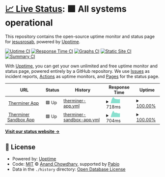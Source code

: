 # [📈 Live Status](https://jesusrosab.github.io/TherminerStatus): <!--live status--> **🟩 All systems operational**

This repository contains the open-source uptime monitor and status page for [jesusrosab](https://jesusrosab.github.io/TherminerStatus), powered by [Upptime](https://github.com/upptime/upptime).

[![Uptime CI](https://github.com/jesusrosab/TherminerStatus/workflows/Uptime%20CI/badge.svg)](https://github.com/jesusrosab/TherminerStatus/actions?query=workflow%3A%22Uptime+CI%22)
[![Response Time CI](https://github.com/jesusrosab/TherminerStatus/workflows/Response%20Time%20CI/badge.svg)](https://github.com/jesusrosab/TherminerStatus/actions?query=workflow%3A%22Response+Time+CI%22)
[![Graphs CI](https://github.com/jesusrosab/TherminerStatus/workflows/Graphs%20CI/badge.svg)](https://github.com/jesusrosab/TherminerStatus/actions?query=workflow%3A%22Graphs+CI%22)
[![Static Site CI](https://github.com/jesusrosab/TherminerStatus/workflows/Static%20Site%20CI/badge.svg)](https://github.com/jesusrosab/TherminerStatus/actions?query=workflow%3A%22Static+Site+CI%22)
[![Summary CI](https://github.com/jesusrosab/TherminerStatus/workflows/Summary%20CI/badge.svg)](https://github.com/jesusrosab/TherminerStatus/actions?query=workflow%3A%22Summary+CI%22)

With [Upptime](https://upptime.js.org), you can get your own unlimited and free uptime monitor and status page, powered entirely by a GitHub repository. We use [Issues](https://github.com/jesusrosab/TherminerStatus/issues) as incident reports, [Actions](https://github.com/jesusrosab/TherminerStatus/actions) as uptime monitors, and [Pages](https://jesusrosab.github.io/TherminerStatus) for the status page.

<!--start: status pages-->
<!-- This summary is generated by Upptime (https://github.com/upptime/upptime) -->
<!-- Do not edit this manually, your changes will be overwritten -->
<!-- prettier-ignore -->
| URL | Status | History | Response Time | Uptime |
| --- | ------ | ------- | ------------- | ------ |
| <img alt="" src="https://icons.duckduckgo.com/ip3/app.therminer.com.ico" height="13"> [Therminer App](https://app.therminer.com/) | 🟩 Up | [therminer-app.yml](https://github.com/JesusRosaB/TherminerStatus/commits/HEAD/history/therminer-app.yml) | <details><summary><img alt="Response time graph" src="./graphs/therminer-app/response-time-week.png" height="20"> 718ms</summary><br><a href="https://jesusrosab.github.io/TherminerStatus/history/therminer-app"><img alt="Response time 721" src="https://img.shields.io/endpoint?url=https%3A%2F%2Fraw.githubusercontent.com%2FJesusRosaB%2FTherminerStatus%2FHEAD%2Fapi%2Ftherminer-app%2Fresponse-time.json"></a><br><a href="https://jesusrosab.github.io/TherminerStatus/history/therminer-app"><img alt="24-hour response time 725" src="https://img.shields.io/endpoint?url=https%3A%2F%2Fraw.githubusercontent.com%2FJesusRosaB%2FTherminerStatus%2FHEAD%2Fapi%2Ftherminer-app%2Fresponse-time-day.json"></a><br><a href="https://jesusrosab.github.io/TherminerStatus/history/therminer-app"><img alt="7-day response time 718" src="https://img.shields.io/endpoint?url=https%3A%2F%2Fraw.githubusercontent.com%2FJesusRosaB%2FTherminerStatus%2FHEAD%2Fapi%2Ftherminer-app%2Fresponse-time-week.json"></a><br><a href="https://jesusrosab.github.io/TherminerStatus/history/therminer-app"><img alt="30-day response time 703" src="https://img.shields.io/endpoint?url=https%3A%2F%2Fraw.githubusercontent.com%2FJesusRosaB%2FTherminerStatus%2FHEAD%2Fapi%2Ftherminer-app%2Fresponse-time-month.json"></a><br><a href="https://jesusrosab.github.io/TherminerStatus/history/therminer-app"><img alt="1-year response time 721" src="https://img.shields.io/endpoint?url=https%3A%2F%2Fraw.githubusercontent.com%2FJesusRosaB%2FTherminerStatus%2FHEAD%2Fapi%2Ftherminer-app%2Fresponse-time-year.json"></a></details> | <details><summary><a href="https://jesusrosab.github.io/TherminerStatus/history/therminer-app">100.00%</a></summary><a href="https://jesusrosab.github.io/TherminerStatus/history/therminer-app"><img alt="All-time uptime 99.43%" src="https://img.shields.io/endpoint?url=https%3A%2F%2Fraw.githubusercontent.com%2FJesusRosaB%2FTherminerStatus%2FHEAD%2Fapi%2Ftherminer-app%2Fuptime.json"></a><br><a href="https://jesusrosab.github.io/TherminerStatus/history/therminer-app"><img alt="24-hour uptime 100.00%" src="https://img.shields.io/endpoint?url=https%3A%2F%2Fraw.githubusercontent.com%2FJesusRosaB%2FTherminerStatus%2FHEAD%2Fapi%2Ftherminer-app%2Fuptime-day.json"></a><br><a href="https://jesusrosab.github.io/TherminerStatus/history/therminer-app"><img alt="7-day uptime 100.00%" src="https://img.shields.io/endpoint?url=https%3A%2F%2Fraw.githubusercontent.com%2FJesusRosaB%2FTherminerStatus%2FHEAD%2Fapi%2Ftherminer-app%2Fuptime-week.json"></a><br><a href="https://jesusrosab.github.io/TherminerStatus/history/therminer-app"><img alt="30-day uptime 100.00%" src="https://img.shields.io/endpoint?url=https%3A%2F%2Fraw.githubusercontent.com%2FJesusRosaB%2FTherminerStatus%2FHEAD%2Fapi%2Ftherminer-app%2Fuptime-month.json"></a><br><a href="https://jesusrosab.github.io/TherminerStatus/history/therminer-app"><img alt="1-year uptime 99.43%" src="https://img.shields.io/endpoint?url=https%3A%2F%2Fraw.githubusercontent.com%2FJesusRosaB%2FTherminerStatus%2FHEAD%2Fapi%2Ftherminer-app%2Fuptime-year.json"></a></details>
| <img alt="" src="https://icons.duckduckgo.com/ip3/appsandbox.therminer.com.ico" height="13"> [Therminer Sandbox App](https://appsandbox.therminer.com/) | 🟩 Up | [therminer-sandbox-app.yml](https://github.com/JesusRosaB/TherminerStatus/commits/HEAD/history/therminer-sandbox-app.yml) | <details><summary><img alt="Response time graph" src="./graphs/therminer-sandbox-app/response-time-week.png" height="20"> 704ms</summary><br><a href="https://jesusrosab.github.io/TherminerStatus/history/therminer-sandbox-app"><img alt="Response time 764" src="https://img.shields.io/endpoint?url=https%3A%2F%2Fraw.githubusercontent.com%2FJesusRosaB%2FTherminerStatus%2FHEAD%2Fapi%2Ftherminer-sandbox-app%2Fresponse-time.json"></a><br><a href="https://jesusrosab.github.io/TherminerStatus/history/therminer-sandbox-app"><img alt="24-hour response time 714" src="https://img.shields.io/endpoint?url=https%3A%2F%2Fraw.githubusercontent.com%2FJesusRosaB%2FTherminerStatus%2FHEAD%2Fapi%2Ftherminer-sandbox-app%2Fresponse-time-day.json"></a><br><a href="https://jesusrosab.github.io/TherminerStatus/history/therminer-sandbox-app"><img alt="7-day response time 704" src="https://img.shields.io/endpoint?url=https%3A%2F%2Fraw.githubusercontent.com%2FJesusRosaB%2FTherminerStatus%2FHEAD%2Fapi%2Ftherminer-sandbox-app%2Fresponse-time-week.json"></a><br><a href="https://jesusrosab.github.io/TherminerStatus/history/therminer-sandbox-app"><img alt="30-day response time 707" src="https://img.shields.io/endpoint?url=https%3A%2F%2Fraw.githubusercontent.com%2FJesusRosaB%2FTherminerStatus%2FHEAD%2Fapi%2Ftherminer-sandbox-app%2Fresponse-time-month.json"></a><br><a href="https://jesusrosab.github.io/TherminerStatus/history/therminer-sandbox-app"><img alt="1-year response time 764" src="https://img.shields.io/endpoint?url=https%3A%2F%2Fraw.githubusercontent.com%2FJesusRosaB%2FTherminerStatus%2FHEAD%2Fapi%2Ftherminer-sandbox-app%2Fresponse-time-year.json"></a></details> | <details><summary><a href="https://jesusrosab.github.io/TherminerStatus/history/therminer-sandbox-app">100.00%</a></summary><a href="https://jesusrosab.github.io/TherminerStatus/history/therminer-sandbox-app"><img alt="All-time uptime 99.79%" src="https://img.shields.io/endpoint?url=https%3A%2F%2Fraw.githubusercontent.com%2FJesusRosaB%2FTherminerStatus%2FHEAD%2Fapi%2Ftherminer-sandbox-app%2Fuptime.json"></a><br><a href="https://jesusrosab.github.io/TherminerStatus/history/therminer-sandbox-app"><img alt="24-hour uptime 100.00%" src="https://img.shields.io/endpoint?url=https%3A%2F%2Fraw.githubusercontent.com%2FJesusRosaB%2FTherminerStatus%2FHEAD%2Fapi%2Ftherminer-sandbox-app%2Fuptime-day.json"></a><br><a href="https://jesusrosab.github.io/TherminerStatus/history/therminer-sandbox-app"><img alt="7-day uptime 100.00%" src="https://img.shields.io/endpoint?url=https%3A%2F%2Fraw.githubusercontent.com%2FJesusRosaB%2FTherminerStatus%2FHEAD%2Fapi%2Ftherminer-sandbox-app%2Fuptime-week.json"></a><br><a href="https://jesusrosab.github.io/TherminerStatus/history/therminer-sandbox-app"><img alt="30-day uptime 100.00%" src="https://img.shields.io/endpoint?url=https%3A%2F%2Fraw.githubusercontent.com%2FJesusRosaB%2FTherminerStatus%2FHEAD%2Fapi%2Ftherminer-sandbox-app%2Fuptime-month.json"></a><br><a href="https://jesusrosab.github.io/TherminerStatus/history/therminer-sandbox-app"><img alt="1-year uptime 99.79%" src="https://img.shields.io/endpoint?url=https%3A%2F%2Fraw.githubusercontent.com%2FJesusRosaB%2FTherminerStatus%2FHEAD%2Fapi%2Ftherminer-sandbox-app%2Fuptime-year.json"></a></details>

<!--end: status pages-->

[**Visit our status website →**](https://jesusrosab.github.io/TherminerStatus)

## 📄 License

- Powered by: [Upptime](https://github.com/upptime/upptime)
- Code: [MIT](./LICENSE) © [Anand Chowdhary](https://anandchowdhary.com), supported by [Pabio](https://pabio.com)
- Data in the `./history` directory: [Open Database License](https://opendatacommons.org/licenses/odbl/1-0/)
